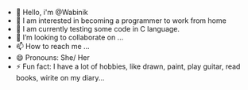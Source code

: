 - 👋 Hello, i'm @Wabinik
- 👀 I am interested in becoming a programmer to work from home
- 🌱 I am currently testing some code in C language.
- 💞️ I’m looking to collaborate on ...
- 📫 How to reach me ...
- 😄 Pronouns: She/ Her
- ⚡ Fun fact: I have a lot of hobbies, like drawn, paint, play guitar, read books, wirite on my diary...

<!---
Wabinik/Wabinik is a ✨ special ✨ repository because its `README.md` (this file) appears on your GitHub profile.
You can click the Preview link to take a look at your changes.
--->
